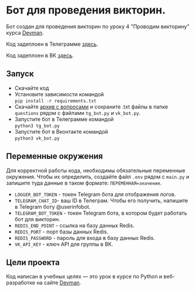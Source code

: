 # Бот для проведения викторин.

Бот создан для проведения викторин по уроку 4 "Проводим викторину" курса [Devman](https://dvmn.org).

Код задеплоен в Телеграмме [здесь](https://t.me/quiz_devman_tb_bot).

Код задеплоен в ВК [здесь](https://vk.com/public215676950).

## Запуск

- Скачайте код
- Установите зависимости командой  
```pip install -r requirements.txt```
- Скачайте [архив с вопросами](https://dvmn.org/media/modules_dist/quiz-questions.zip) и сохраните .txt файлы в папке `questions` рядом с файлами `tg_bot.py` и `vk_bot.py`.
- Запустите бот в Телеграмме командой  
```python3 tg_bot.py```
- Запустите бот в Вконтакте командой  
```python3 vk_bot.py```

## Переменные окружения

Для корректной работы кода, необходимы обязательные переменные окружения. Чтобы их определить, создайте файл `.env` рядом с `main.py` и запишите туда данные в таком формате: `ПЕРЕМЕННАЯ=значение`.

* `LOGGER_BOT_TOKEN` - токен Telegram бота для отображения логов.
* `TELEGRAM_CHAT_ID`- ваш ID в Телеграм. Чтобы его получить, напишите в Telegram боту @userinfobot.
* `TELEGRAM_BOT_TOKEN` - токен Telegram бота, в котором будет работать бот для викторин.
* `REDIS_END_POINT` - ссылка на базу данных Redis.
* `REDIS_PORT` - порт базы данных Redis.
* `REDIS_PASSWORD` - пароль для входа в базу данных Redis.
* `VK_API_KEY` - ключ API для группы в ВК.

## Цели проекта

Код написан в учебных целях — это урок в курсе по Python и веб-разработке на сайте [Devman](https://dvmn.org).